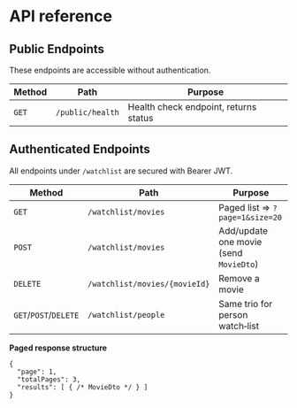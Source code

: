 # API reference

## Public Endpoints

These endpoints are accessible without authentication.

| Method | Path            | Purpose                                |
| ------ | --------------- | -------------------------------------- |
| `GET`  | `/public/health` | Health check endpoint, returns status |

## Authenticated Endpoints

All endpoints under `/watchlist` are secured with Bearer JWT.

| Method                | Path                          | Purpose                                |
| --------------------- | ----------------------------- | -------------------------------------- |
| `GET`                 | `/watchlist/movies`           | Paged list ⇒ `?page=1&size=20`         |
| `POST`                | `/watchlist/movies`           | Add/update one movie (send `MovieDto`) |
| `DELETE`              | `/watchlist/movies/{movieId}` | Remove a movie                         |
| `GET`/`POST`/`DELETE` | `/watchlist/people`           | Same trio for person watch‑list        |

**Paged response structure**

```jsonc
{
  "page": 1,
  "totalPages": 3,
  "results": [ { /* MovieDto */ } ]
}
```